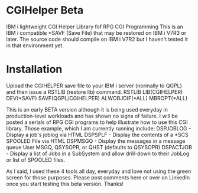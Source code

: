 # CGIHelper Beta
IBM i lightweight CGI Helper Library fof RPG CGI Programming
This is an IBM i compatible *SAVF (Save File) that may be restored on IBM i V7R3 or later.
The source code should compile on IBM i V7R2 but I haven't tested it in that environment yet.

# Installation
Upload the CGIHELPER save file to your IBM i server (normally to QGPL) and then issue a RSTLIB (restore lib) command.
RSTLIB LIB(CGIHELPER) DEV(*SAVF) SAVF(QGPL/CGIHELPER) ALWOBJDIF(*ALL) MBROPT(*ALL)

This is an early BETA version although it is being used everyday in production-level workloads and has shown no signs of failure.
I will be posted a serials of RPG CGI programs to help illustrate how to use this CGI library. Those example, which I am currently running include:
DSPJOBLOG - Display a job's joblog via HTML
DSPSPLF - Display the contents of a *SCS SPOOLED File via HTML
DSPMSGQ - Display the messages in a message queue User MSGQ, QSYSOPR, or QHST (defaults to QSYSOPR) 
DSPACTJOB - Display a list of Jobs in a SubSystem and allow drill-down to their JobLog or list of SPOOLED files.

As I said, I used these 4 tools all day, everyday and love not using the green screen for those purposes. 
Please post comments here or over on LinkedIn once you start testing this beta version.
Thanks!
